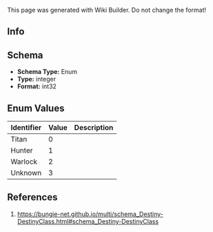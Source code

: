<span class="wiki-builder">This page was generated with Wiki Builder. Do not change the format!</span>

## Info

## Schema
* **Schema Type:** Enum
* **Type:** integer
* **Format:** int32

## Enum Values
Identifier | Value | Description
---------- | ----- | -----------
Titan | 0 | 
Hunter | 1 | 
Warlock | 2 | 
Unknown | 3 | 

## References
1. https://bungie-net.github.io/multi/schema_Destiny-DestinyClass.html#schema_Destiny-DestinyClass
